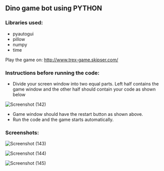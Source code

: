 ## Dino game bot using PYTHON   
### **Libraries used:**
- pyautogui
- pillow
- numpy
- time

Play the game on: http://www.trex-game.skipser.com/

### Instructions before running the code:
- Divide your screen window into two equal parts. Left half contains the game window and the other half should contain your code as shown below

![Screenshot (142)](https://user-images.githubusercontent.com/49335947/84655506-ad5b0000-af2e-11ea-8809-300ee28b0013.png)

- Game window should have the restart button as shown above.
- Run the code and the game starts automatically.

### Screenshots:

![Screenshot (143)](https://user-images.githubusercontent.com/49335947/84655508-ae8c2d00-af2e-11ea-829f-ec196f646c31.png)

![Screenshot (144)](https://user-images.githubusercontent.com/49335947/84655510-af24c380-af2e-11ea-9865-cca228868019.png)

![Screenshot (145)](https://user-images.githubusercontent.com/49335947/84655513-b055f080-af2e-11ea-8b99-cc2ba4690952.png)
